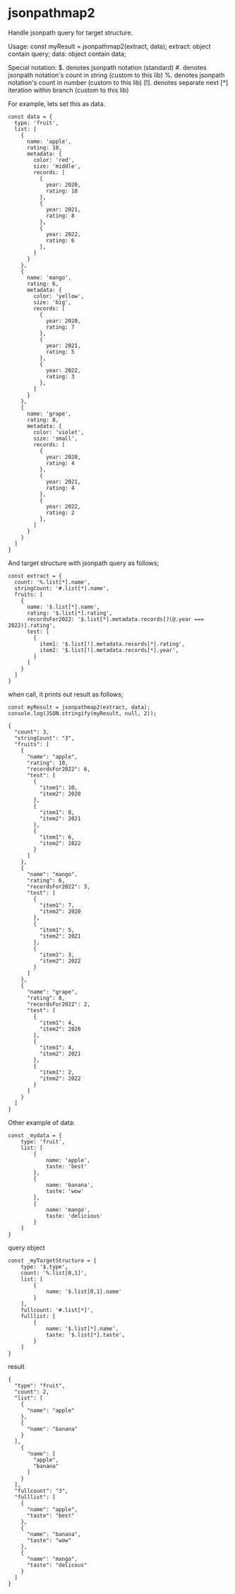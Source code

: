 # jsonpathmap2

Handle jsonpath query for target structure.

Usage:
const myResult = jsonpathmap2(extract, data);
extract: object contain query;
data: object contain data;

Special notation:
$. denotes jsonpath notation (standard)
#. denotes jsonpath notation's count in string (custom to this lib)
%. denotes jsonpath notation's count in number (custom to this lib)
[!]. denotes separate next [*] iteration within branch (custom to this lib) 

For example, lets set this as data.

~~~
const data = {
  type: 'fruit',
  list: [
    {
      name: 'apple',
      rating: 10,
      metadata: {
        color: 'red',
        size: 'middle',
        records: [
          {
            year: 2020,
            rating: 10
          },
          {
            year: 2021,
            rating: 8
          },
          {
            year: 2022,
            rating: 6
          },
        ]
      }
    },
    {
      name: 'mango',
      rating: 6,
      metadata: {
        color: 'yellow',
        size: 'big',
        records: [
          {
            year: 2020,
            rating: 7
          },
          {
            year: 2021,
            rating: 5
          },
          {
            year: 2022,
            rating: 3
          },
        ]
      }
    },
    {
      name: 'grape',
      rating: 8,
      metadata: {
        color: 'violet',
        size: 'small',
        records: [
          {
            year: 2020,
            rating: 4
          },
          {
            year: 2021,
            rating: 4
          },
          {
            year: 2022,
            rating: 2
          },
        ]
      }
    }
  ]
}
~~~

And target structure with jsonpath query as follows;
~~~
const extract = {
  count: '%.list[*].name',
  stringCount: '#.list[*].name',
  fruits: [
    {
      name: '$.list[*].name',
      rating: '$.list[*].rating',
      recordsFor2022: '$.list[*].metadata.records[?(@.year === 2022)].rating',
      test: [
        {
          item1: '$.list[!].metadata.records[*].rating',
          item2: '$.list[!].metadata.records[*].year',
        }
      ]
    }
  ]
}
~~~

when call, it prints out result as follows;
~~~
const myResult = jsonpathmap2(extract, data);
console.log(JSON.stringify(myResult, null, 2));

{
  "count": 3,
  "stringCount": "3",
  "fruits": [
    {
      "name": "apple",
      "rating": 10,
      "recordsFor2022": 6,
      "test": [
        {
          "item1": 10,
          "item2": 2020
        },
        {
          "item1": 8,
          "item2": 2021
        },
        {
          "item1": 6,
          "item2": 2022
        }
      ]
    },
    {
      "name": "mango",
      "rating": 6,
      "recordsFor2022": 3,
      "test": [
        {
          "item1": 7,
          "item2": 2020
        },
        {
          "item1": 5,
          "item2": 2021
        },
        {
          "item1": 3,
          "item2": 2022
        }
      ]
    },
    {
      "name": "grape",
      "rating": 8,
      "recordsFor2022": 2,
      "test": [
        {
          "item1": 4,
          "item2": 2020
        },
        {
          "item1": 4,
          "item2": 2021
        },
        {
          "item1": 2,
          "item2": 2022
        }
      ]
    }
  ]
}
~~~

Other example of data:
~~~
const _mydata = {
    type: 'fruit',
    list: [
        {
            name: 'apple',
            taste: 'best'
        },
        {
            name: 'banana',
            taste: 'wow'
        },
        {
            name: 'mango',
            taste: 'delicious'
        }
    ]
}
~~~
query object
~~~
const _myTargetStructure = {
    type: '$.type',
    count: '%.list[0,1]',
    list: [
        {
            name: '$.list[0,1].name'
        }
    ],
    fullcount: '#.list[*]',
    fulllist: [
        {
            name: '$.list[*].name',
            taste: '$.list[*].taste',
        }
    ]
}
~~~
result
~~~
{
  "type": "fruit",
  "count": 2,
  "list": [
    {
      "name": "apple"
    },
    {
      "name": "banana"
    }
  ],
    {
      "name": [
        "apple",
        "banana"
      ]
    }
  ],
  "fullcount": "3",
  "fulllist": [
    {
      "name": "apple",
      "taste": "best"
    },
    {
      "name": "banana",
      "taste": "wow"
    },
    {
      "name": "mango",
      "taste": "delicous"
    }
  ]
}
~~~
